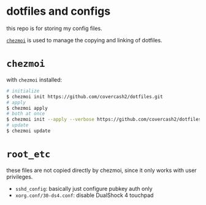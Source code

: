 # dotfiles and configs

this repo is for storing my config files.

[`chezmoi`](https://github.com/twpayne/chezmoi) is used to manage the copying and linking of dotfiles.

# `chezmoi`

with `chezmoi` installed:

``` sh
# initialize
$ chezmoi init https://github.com/covercash2/dotfiles.git
# apply
$ chezmoi apply
# both at once
$ chezmoi init --apply --verbose https://github.com/covercash2/dotfiles.git
# update
$ chezmoi update

```

# `root_etc`

these files are not copied directly by chezmoi, since it only works with user privileges.

- `sshd_config`: basically just configure pubkey auth only
- `xorg.conf/30-ds4.conf`: disable DualShock 4 touchpad

